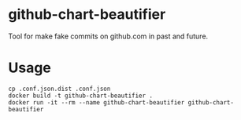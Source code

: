 # github-chart-beautifier

Tool for make fake commits on github.com in past and future.

# Usage

```shell
cp .conf.json.dist .conf.json
docker build -t github-chart-beautifier .
docker run -it --rm --name github-chart-beautifier github-chart-beautifier
```
